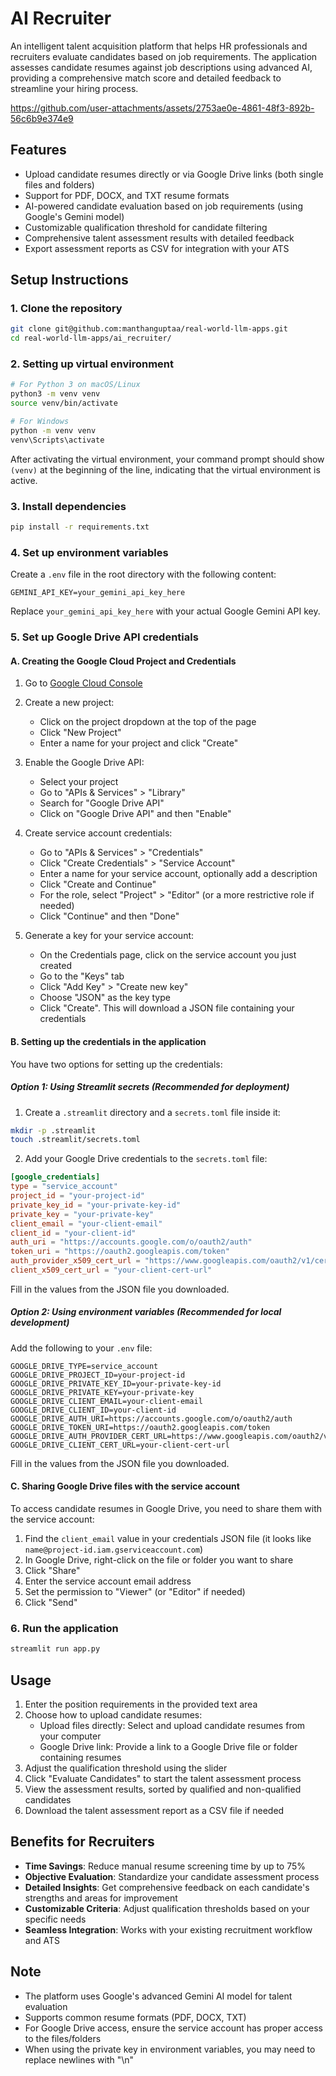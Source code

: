 # AI Recruiter

An intelligent talent acquisition platform that helps HR professionals and recruiters evaluate candidates based on job requirements. The application assesses candidate resumes against job descriptions using advanced AI, providing a comprehensive match score and detailed feedback to streamline your hiring process.

https://github.com/user-attachments/assets/2753ae0e-4861-48f3-892b-56c6b9e374e9

## Features

- Upload candidate resumes directly or via Google Drive links (both single files and folders)
- Support for PDF, DOCX, and TXT resume formats
- AI-powered candidate evaluation based on job requirements (using Google's Gemini model)
- Customizable qualification threshold for candidate filtering
- Comprehensive talent assessment results with detailed feedback
- Export assessment reports as CSV for integration with your ATS

## Setup Instructions

### 1. Clone the repository

```bash
git clone git@github.com:manthanguptaa/real-world-llm-apps.git
cd real-world-llm-apps/ai_recruiter/
```

### 2. Setting up virtual environment

```bash
# For Python 3 on macOS/Linux
python3 -m venv venv
source venv/bin/activate

# For Windows
python -m venv venv
venv\Scripts\activate
```

After activating the virtual environment, your command prompt should show `(venv)` at the beginning of the line, indicating that the virtual environment is active.

### 3. Install dependencies

```bash
pip install -r requirements.txt
```

### 4. Set up environment variables

Create a `.env` file in the root directory with the following content:

```
GEMINI_API_KEY=your_gemini_api_key_here
```

Replace `your_gemini_api_key_here` with your actual Google Gemini API key.

### 5. Set up Google Drive API credentials

#### A. Creating the Google Cloud Project and Credentials

1. Go to [Google Cloud Console](https://console.cloud.google.com/)
2. Create a new project:
   - Click on the project dropdown at the top of the page
   - Click "New Project"
   - Enter a name for your project and click "Create"

3. Enable the Google Drive API:
   - Select your project
   - Go to "APIs & Services" > "Library"
   - Search for "Google Drive API"
   - Click on "Google Drive API" and then "Enable"

4. Create service account credentials:
   - Go to "APIs & Services" > "Credentials"
   - Click "Create Credentials" > "Service Account"
   - Enter a name for your service account, optionally add a description
   - Click "Create and Continue"
   - For the role, select "Project" > "Editor" (or a more restrictive role if needed)
   - Click "Continue" and then "Done"

5. Generate a key for your service account:
   - On the Credentials page, click on the service account you just created
   - Go to the "Keys" tab
   - Click "Add Key" > "Create new key"
   - Choose "JSON" as the key type
   - Click "Create". This will download a JSON file containing your credentials

#### B. Setting up the credentials in the application

You have two options for setting up the credentials:

##### Option 1: Using Streamlit secrets (Recommended for deployment)

1. Create a `.streamlit` directory and a `secrets.toml` file inside it:

```bash
mkdir -p .streamlit
touch .streamlit/secrets.toml
```

2. Add your Google Drive credentials to the `secrets.toml` file:

```toml
[google_credentials]
type = "service_account"
project_id = "your-project-id"
private_key_id = "your-private-key-id"
private_key = "your-private-key"
client_email = "your-client-email"
client_id = "your-client-id"
auth_uri = "https://accounts.google.com/o/oauth2/auth"
token_uri = "https://oauth2.googleapis.com/token"
auth_provider_x509_cert_url = "https://www.googleapis.com/oauth2/v1/certs"
client_x509_cert_url = "your-client-cert-url"
```

Fill in the values from the JSON file you downloaded.

##### Option 2: Using environment variables (Recommended for local development)

Add the following to your `.env` file:

```
GOOGLE_DRIVE_TYPE=service_account
GOOGLE_DRIVE_PROJECT_ID=your-project-id
GOOGLE_DRIVE_PRIVATE_KEY_ID=your-private-key-id
GOOGLE_DRIVE_PRIVATE_KEY=your-private-key
GOOGLE_DRIVE_CLIENT_EMAIL=your-client-email
GOOGLE_DRIVE_CLIENT_ID=your-client-id
GOOGLE_DRIVE_AUTH_URI=https://accounts.google.com/o/oauth2/auth
GOOGLE_DRIVE_TOKEN_URI=https://oauth2.googleapis.com/token
GOOGLE_DRIVE_AUTH_PROVIDER_CERT_URL=https://www.googleapis.com/oauth2/v1/certs
GOOGLE_DRIVE_CLIENT_CERT_URL=your-client-cert-url
```

Fill in the values from the JSON file you downloaded.

#### C. Sharing Google Drive files with the service account

To access candidate resumes in Google Drive, you need to share them with the service account:

1. Find the `client_email` value in your credentials JSON file (it looks like `name@project-id.iam.gserviceaccount.com`)
2. In Google Drive, right-click on the file or folder you want to share
3. Click "Share"
4. Enter the service account email address
5. Set the permission to "Viewer" (or "Editor" if needed)
6. Click "Send"

### 6. Run the application

```bash
streamlit run app.py
```

## Usage

1. Enter the position requirements in the provided text area
2. Choose how to upload candidate resumes:
   - Upload files directly: Select and upload candidate resumes from your computer
   - Google Drive link: Provide a link to a Google Drive file or folder containing resumes
3. Adjust the qualification threshold using the slider
4. Click "Evaluate Candidates" to start the talent assessment process
5. View the assessment results, sorted by qualified and non-qualified candidates
6. Download the talent assessment report as a CSV file if needed

## Benefits for Recruiters

- **Time Savings**: Reduce manual resume screening time by up to 75%
- **Objective Evaluation**: Standardize your candidate assessment process
- **Detailed Insights**: Get comprehensive feedback on each candidate's strengths and areas for improvement
- **Customizable Criteria**: Adjust qualification thresholds based on your specific needs
- **Seamless Integration**: Works with your existing recruitment workflow and ATS

## Note

- The platform uses Google's advanced Gemini AI model for talent evaluation
- Supports common resume formats (PDF, DOCX, TXT)
- For Google Drive access, ensure the service account has proper access to the files/folders
- When using the private key in environment variables, you may need to replace newlines with "\n" 
